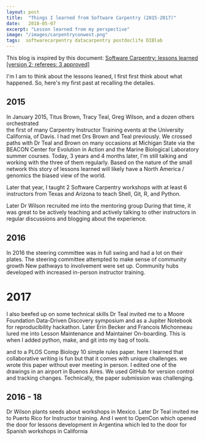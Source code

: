 ```yaml
---
layout: post
title:  "Things I learned from Software Carpentry (2015-2017)"
date:   2018-05-07
excerpt: "Lesson learned from my perspective"
image: "/images/carpentryconwest.png"
tags:  softwarecarpentry datacarpentry postdoclife DIBlab
---
```


This blog is inspired by this document: [Software Carpentry: lessons learned [version 2; referees: 3 approved]](https://f1000research.com/articles/3-62/v2)

I'm I am to think about the lessons leaned, 
I first first think about what happened.
So, here's my first past at recalling the detailes.  

## 2015
In January 2015, Titus Brown, Tracy Teal, Greg Wilson, 
and a dozen others orchestrated  
the first of many Carpentry Instructor Training events 
at the University California, of Davis. 
I had met Drs Brown and Teal previously.
We crossed paths with Dr Teal and Brown
on many occasions at Michigan State via the 
BEACON Center for Evolution in Action
and the Marine Biological Laboratory summer courses. 
Today, 3 years and 4 months later,
I'm still talking and working with the three of them 
regularly. Based on the nature of the small network
this story of lessons learned will likely have a North America / genomics
the biased view of the world.

Later that year, I taught 2 Software Carpentry workshops with at least 6 instructors 
from Texas and Arizona to teach Shell, Git, R, and Python.

Later Dr Wilson recruited me into the mentoring group 
During that time, it was great to be actively teaching and 
actively talking to other instructors in regular discussions
and blogging about the experience.

## 2016
In 2016 the steering committee was in full swing and had a lot on their plates.
The steering committee attempted to make sense of community growth
New pathways to involvement were set up. 
Community hubs developed with increased in-person instructor training. 

# 2017
I also beefed up on some technical skills
Dr Teal invited me to a Moore Foundation Data-Driven Discovery symposium
and as a Jupiter Notebook for reproducibility hackathon.
Later Erin Becker and Francois Michonneau lured me into
Lesson Maintenance and Maintainer On-boarding.
This is when I added python, make, and git into my bag of tools.

and to a PLOS Comp Biology 10 simple rules paper.
here I learned that collaborative writing is fun but that it comes with unique challenges. 
we wrote this paper without ever meeting in person. 
I edited one of the drawings in an airport in Buenos Aires.
We used GitHub for version control and tracking changes. 
Technically, the paper submission was challenging.

## 2016 - 18 
Dr Wilson plants seeds about workshops in Mexico.
Later Dr Teal invited me 
to Puerto Rico for Instructor training.
And I went to OpenCon which opened the door 
for lessons development in Argentina
which led to the door for Spanish workshops in California
